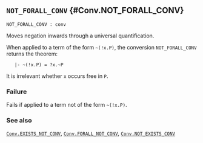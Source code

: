 ## `NOT_FORALL_CONV` {#Conv.NOT_FORALL_CONV}


```
NOT_FORALL_CONV : conv
```



Moves negation inwards through a universal quantification.


When applied to a term of the form `~(!x.P)`, the conversion
`NOT_FORALL_CONV` returns the theorem:
    
       |- ~(!x.P) = ?x.~P
    
It is irrelevant whether `x` occurs free in `P`.

### Failure

Fails if applied to a term not of the form `~(!x.P)`.

### See also

[`Conv.EXISTS_NOT_CONV`](#Conv.EXISTS_NOT_CONV), [`Conv.FORALL_NOT_CONV`](#Conv.FORALL_NOT_CONV), [`Conv.NOT_EXISTS_CONV`](#Conv.NOT_EXISTS_CONV)

